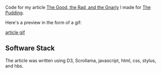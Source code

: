 Code for my article <a href="https://pudding.cool/2018/06/skate-music/">The Good, the Rad, and the Gnarly</a> I made for <a href="pudding.cool">The Pudding</a>.

Here's a preview in the form of a gif:

[article gif](https://github.com/jwilber/Pudding_Skate-Music/blob/master/skatemusic.gif?raw=true)



## Software Stack

The article was written using D3, Scrollama, javascript, html, css, stylus, and hbs.
